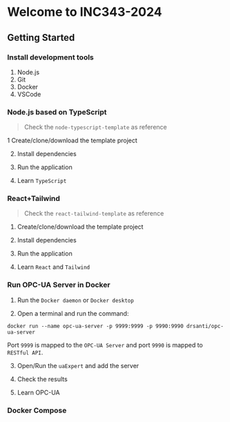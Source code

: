 # Welcome to INC343-2024

## Getting Started

### Install development tools
1) Node.js
2) Git
3) Docker
4) VSCode

### Node.js based on TypeScript
>Check the `node-typescript-template` as reference

1 Create/clone/download the template project

2) Install dependencies

3) Run the application

4) Learn `TypeScript`

### React+Tailwind
>Check the `react-tailwind-template` as reference

1) Create/clone/download the template project

2) Install dependencies

3) Run the application

4) Learn `React` and `Tailwind`

### Run OPC-UA Server in Docker
1) Run the `Docker daemon` or `Docker desktop`

2) Open a terminal and run the command:
```
docker run --name opc-ua-server -p 9999:9999 -p 9990:9990 drsanti/opc-ua-server
```
Port `9999` is mapped to the `OPC-UA Server` and port `9990` is mapped to `RESTful API`.

3) Open/Run the `uaExpert` and add the server

4) Check the results

5) Learn OPC-UA

### Docker Compose
